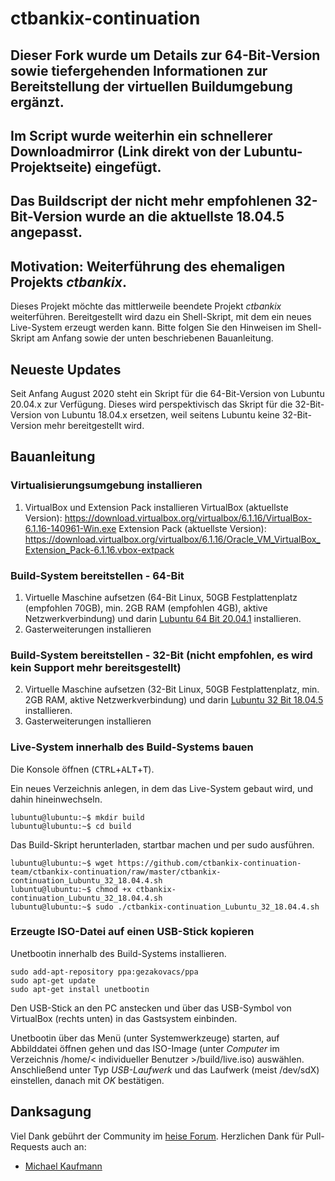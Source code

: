 # ctbankix-continuation

## Dieser Fork wurde um Details zur 64-Bit-Version sowie tiefergehenden Informationen zur Bereitstellung der virtuellen Buildumgebung ergänzt. 
## Im Script wurde weiterhin ein schnellerer Downloadmirror (Link direkt von der Lubuntu-Projektseite) eingefügt.
## Das Buildscript der nicht mehr empfohlenen 32-Bit-Version wurde an die aktuellste 18.04.5 angepasst.

## Motivation: Weiterführung des ehemaligen Projekts _ctbankix_.

Dieses Projekt möchte das mittlerweile beendete Projekt _ctbankix_ weiterführen. Bereitgestellt wird dazu ein Shell-Skript, mit dem ein neues Live-System erzeugt werden kann. Bitte folgen Sie den Hinweisen im Shell-Skript am Anfang sowie der unten beschriebenen Bauanleitung.

## Neueste Updates

Seit Anfang August 2020 steht ein Skript für die 64-Bit-Version von Lubuntu 20.04.x zur Verfügung. Dieses wird perspektivisch das Skript für die 32-Bit-Version von Lubuntu 18.04.x ersetzen, weil seitens Lubuntu keine 32-Bit-Version mehr bereitgestellt wird.

## Bauanleitung

### Virtualisierungsumgebung installieren
1. VirtualBox und Extension Pack installieren
VirtualBox (aktuellste Version):
https://download.virtualbox.org/virtualbox/6.1.16/VirtualBox-6.1.16-140961-Win.exe
Extension Pack (aktuellste Version):
https://download.virtualbox.org/virtualbox/6.1.16/Oracle_VM_VirtualBox_Extension_Pack-6.1.16.vbox-extpack


### Build-System bereitstellen - 64-Bit
1. Virtuelle Maschine aufsetzen (64-Bit Linux, 50GB Festplattenplatz (empfohlen 70GB), min. 2GB RAM (empfohlen 4GB), aktive Netzwerkverbindung) und darin [Lubuntu 64 Bit 20.04.1](https://cdimage.ubuntu.com/lubuntu/releases/20.04.1/release/lubuntu-20.04.1-desktop-amd64.iso "ISO-Image Lubuntu 20.04.1") installieren.
3. Gasterweiterungen installieren

### Build-System bereitstellen - 32-Bit (nicht empfohlen, es wird kein Support mehr bereitsgestellt)
2. Virtuelle Maschine aufsetzen (32-Bit Linux, 50GB Festplattenplatz, min. 2GB RAM, aktive Netzwerkverbindung) und darin [Lubuntu 32 Bit 18.04.5](https://cdimage.ubuntu.com/lubuntu/releases/18.04.5/release/lubuntu-18.04.5-desktop-i386.iso "ISO-Image Lubuntu 18.04.5") installieren.
3. Gasterweiterungen installieren

### Live-System innerhalb des Build-Systems bauen

Die Konsole öffnen (<kbd>CTRL</kbd>+<kbd>ALT</kbd>+<kbd>T</kbd>).

Ein neues Verzeichnis anlegen, in dem das Live-System gebaut wird, und dahin hineinwechseln.

```shell
lubuntu@lubuntu:~$ mkdir build
lubuntu@lubuntu:~$ cd build
```

Das Build-Skript herunterladen, startbar machen und per sudo ausführen.

```shell
lubuntu@lubuntu:~$ wget https://github.com/ctbankix-continuation-team/ctbankix-continuation/raw/master/ctbankix-continuation_Lubuntu_32_18.04.4.sh
lubuntu@lubuntu:~$ chmod +x ctbankix-continuation_Lubuntu_32_18.04.4.sh
lubuntu@lubuntu:~$ sudo ./ctbankix-continuation_Lubuntu_32_18.04.4.sh
```

### Erzeugte ISO-Datei auf einen USB-Stick kopieren

Unetbootin innerhalb des Build-Systems installieren.

```shell
sudo add-apt-repository ppa:gezakovacs/ppa
sudo apt-get update
sudo apt-get install unetbootin 
```

Den USB-Stick an den PC anstecken und über das USB-Symbol von VirtualBox (rechts unten) in das Gastsystem einbinden.

Unetbootin über das Menü (unter Systemwerkzeuge) starten, auf Abbilddatei öffnen gehen und das ISO-Image (unter _Computer_ im Verzeichnis /home/< individueller Benutzer >/build/live.iso) auswählen.  Anschließend unter Typ _USB-Laufwerk_ und das Laufwerk (meist /dev/sdX) einstellen, danach mit _OK_ bestätigen.

## Danksagung

Viel Dank gebührt der Community im [heise Forum](https://www.heise.de/forum/c-t/Kommentare-zu-c-t-Artikeln/Sicheres-Online-Banking-mit-Bankix/forum-31485/). Herzlichen Dank für Pull-Requests auch an:

* [Michael Kaufmann](https://github.com/mkauf)




